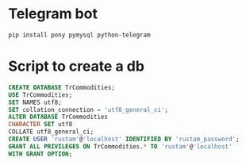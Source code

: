 # Telegram bot

`pip install pony pymysql python-telegram`

# Script to create a db

```sql
CREATE DATABASE TrCommodities;
USE TrCommodities;
SET NAMES utf8;
SET collation_connection = 'utf8_general_ci';
ALTER DATABASE TrCommodities
CHARACTER SET utf8
COLLATE utf8_general_ci;
CREATE USER 'rustam'@'localhost' IDENTIFIED BY 'rustam_password';
GRANT ALL PRIVILEGES ON TrCommodities.* TO 'rustam'@'localhost'
WITH GRANT OPTION;
```